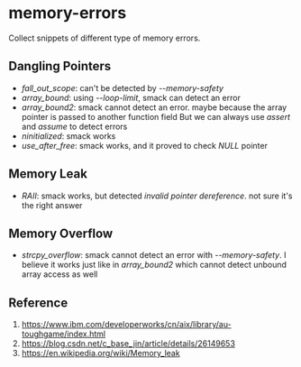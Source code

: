 # memory-errors
Collect snippets of different type of memory errors.

## Dangling Pointers

- *fall_out_scope*: can't be detected by *--memory-safety*
- *array_bound*: using *--loop-limit*, smack can detect an error
- *array_bound2*: smack cannot detect an error. maybe because the array pointer is passed to another function field
  But we can always use *assert* and *assume* to detect errors
- *ninitialized*: smack works
- *use_after_free*: smack works, and it proved to check *NULL* pointer


## Memory Leak

- *RAII*: smack works, but detected *invalid pointer dereference*. not sure it's the right answer

## Memory Overflow

- *strcpy_overflow*: smack cannot detect an error with *--memory-safety*. I believe it works just like in *array_bound2* which cannot detect unbound array access as well


## Reference

1. https://www.ibm.com/developerworks/cn/aix/library/au-toughgame/index.html
2. https://blog.csdn.net/c_base_jin/article/details/26149653
3. https://en.wikipedia.org/wiki/Memory_leak